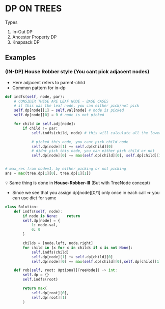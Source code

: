 # DP ON TREES

Types
1. In-Out DP
2. Ancestor Property DP
3. Knapsack DP


## Examples

### (IN-DP) House Robber style (You cant pick adjacent nodes)
- Here adjacent refers to parent-child
- Common pattern for in-dp
  
```py
def indfs(self, node, par):
    # CONSIDER THESE ARE LEAF NODE - BASE CASES
    # if this was the leaf node, you can either pick/not pick
    self.dp[node][1] = self.val[node] # node is picked
    self.dp[node][0] = 0 # node is not picked

    for child in self.adj[node]:
        if child != par:
            self.indfs(child, node) # this will calculate all the lower child values 

            # picked this node, you cant pick child node 
            self.dp[node][1] += self.dp[child][0] 
            # didnt pick this node, you can either pick child or not 
            self.dp[node][0] += max(self.dp[child][0], self.dp[child][1]) 


# max_res from node=1, by either picking or not picking
ans = max(tree.dp[1][0], tree.dp[1][1])

```

💡 Same thing is done in **House-Robber-III** (But with TreeNode concept)
- Since we see that you assign dp[node][0/1] only once in each call => you can use dict for same

```py
class Solution:
    def indfs(self, node):
        if node is None:    return
        self.dp[node] = {
            1: node.val,
            0: 0
        }

        childs = [node.left, node.right]
        for child in [x for x in childs if x is not None]:
            self.indfs(child)
            self.dp[node][1] += self.dp[child][0]
            self.dp[node][0] += max(self.dp[child][0],self.dp[child][1])

    def rob(self, root: Optional[TreeNode]) -> int:
        self.dp = {}
        self.indfs(root)

        return max(
            self.dp[root][0],
            self.dp[root][1]
        )
```